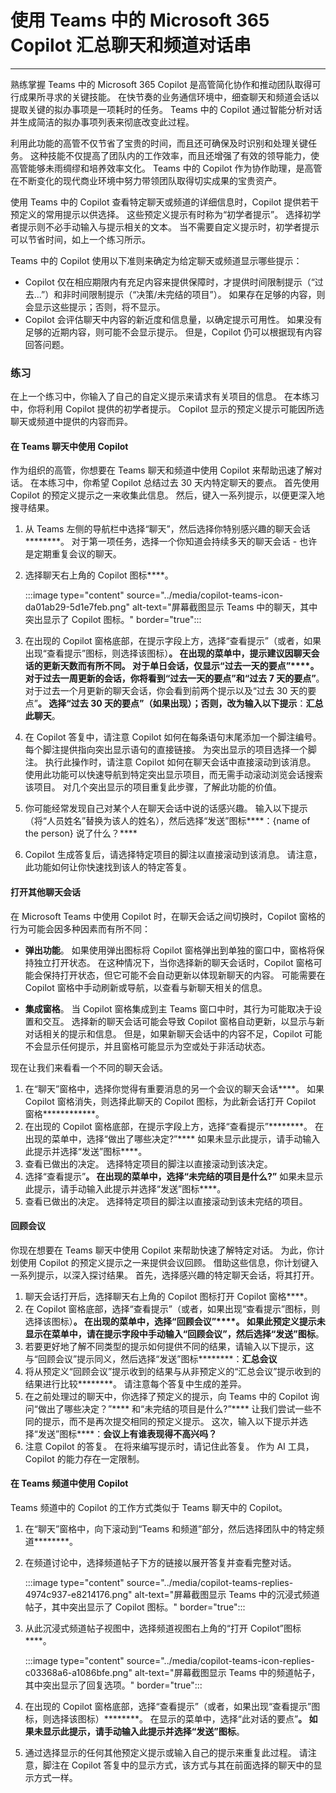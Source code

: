 # 使用 Teams 中的 Microsoft 365 Copilot 汇总聊天和频道对话串
---
熟练掌握 Teams 中的 Microsoft 365 Copilot 是高管简化协作和推动团队取得可行成果所寻求的关键技能。 在快节奏的业务通信环境中，细查聊天和频道会话以提取关键的拟办事项是一项耗时的任务。 Teams 中的 Copilot 通过智能分析对话并生成简洁的拟办事项列表来彻底改变此过程。

利用此功能的高管不仅节省了宝贵的时间，而且还可确保及时识别和处理关键任务。 这种技能不仅提高了团队内的工作效率，而且还增强了有效的领导能力，使高管能够未雨绸缪和培养效率文化。 Teams 中的 Copilot 作为协作助理，是高管在不断变化的现代商业环境中努力带领团队取得切实成果的宝贵资产。

使用 Teams 中的 Copilot 查看特定聊天或频道的详细信息时，Copilot 提供若干预定义的常用提示以供选择。 这些预定义提示有时称为“初学者提示”。 选择初学者提示则不必手动输入与提示相关的文本。 当不需要自定义提示时，初学者提示可以节省时间，如上一个练习所示。 

Teams 中的 Copilot 使用以下准则来确定为给定聊天或频道显示哪些提示：

- Copilot 仅在相应期限内有充足内容来提供保障时，才提供时间限制提示（“过去...”）和非时间限制提示（“决策/未完结的项目”）。 如果存在足够的内容，则会显示这些提示；否则，将不显示。
- Copilot 会评估聊天中内容的新近度和信息量，以确定提示可用性。 如果没有足够的近期内容，则可能不会显示提示。 但是，Copilot 仍可以根据现有内容回答问题。 

### 练习

在上一个练习中，你输入了自己的自定义提示来请求有关项目的信息。 在本练习中，你将利用 Copilot 提供的初学者提示。 Copilot 显示的预定义提示可能因所选聊天或频道中提供的内容而异。 

#### 在 Teams 聊天中使用 Copilot

作为组织的高管，你想要在 Teams 聊天和频道中使用 Copilot 来帮助迅速了解对话。 在本练习中，你希望 Copilot 总结过去 30 天内特定聊天的要点。 首先使用 Copilot 的预定义提示之一来收集此信息。 然后，键入一系列提示，以便更深入地搜寻结果。

1. 从 Teams 左侧的导航栏中选择“聊天”，然后选择你特别感兴趣的聊天会话********。 对于第一项任务，选择一个你知道会持续多天的聊天会话 - 也许是定期重复会议的聊天。
1. 选择聊天右上角的 Copilot 图标****。

    :::image type="content" source="../media/copilot-teams-icon-da01ab29-5d1e7feb.png" alt-text="屏幕截图显示 Teams 中的聊天，其中突出显示了 Copilot 图标。" border="true":::

1. 在出现的 Copilot 窗格底部，在提示字段上方，选择“查看提示”（或者，如果出现“查看提示”图标，则选择该图标）********。 在出现的菜单中，提示建议因聊天会话的更新天数而有所不同。 对于单日会话，仅显示“过去一天的要点”****。 对于过去一周更新的会话，你将看到“过去一天的要点”和“过去 7 天的要点”********。 对于过去一个月更新的聊天会话，你会看到前两个提示以及“过去 30 天的要点”****。 选择“过去 30 天的要点”（如果出现）；否则，改为输入以下提示****：**汇总此聊天**。
1. 在 Copilot 答复中，请注意 Copilot 如何在每条语句末尾添加一个脚注编号。 每个脚注提供指向突出显示语句的直接链接。 为突出显示的项目选择一个脚注。 执行此操作时，请注意 Copilot 如何在聊天会话中直接滚动到该消息。 使用此功能可以快速导航到特定突出显示项目，而无需手动滚动浏览会话搜索该项目。 对几个突出显示的项目重复此步骤，了解此功能的价值。
1. 你可能经常发现自己对某个人在聊天会话中说的话感兴趣。 输入以下提示（将“人员姓名”替换为该人的姓名），然后选择“发送”图标****：{name of the person} 说了什么？****
1. Copilot 生成答复后，请选择特定项目的脚注以直接滚动到该消息。 请注意，此功能如何让你快速找到该人的特定答复。

#### 打开其他聊天会话

在 Microsoft Teams 中使用 Copilot 时，在聊天会话之间切换时，Copilot 窗格的行为可能会因多种因素而有所不同：

- **弹出功能**。 如果使用弹出图标将 Copilot 窗格弹出到单独的窗口中，窗格将保持独立打开状态。 在这种情况下，当你选择新的聊天会话时，Copilot 窗格可能会保持打开状态，但它可能不会自动更新以体现新聊天的内容。 可能需要在 Copilot 窗格中手动刷新或导航，以查看与新聊天相关的信息。 

- **集成窗格**。 当 Copilot 窗格集成到主 Teams 窗口中时，其行为可能取决于设置和交互。 选择新的聊天会话可能会导致 Copilot 窗格自动更新，以显示与新对话相关的提示和信息。 但是，如果新聊天会话中的内容不足，Copilot 可能不会显示任何提示，并且窗格可能显示为空或处于非活动状态。

现在让我们来看看一个不同的聊天会话。 

1. 在“聊天”窗格中，选择你觉得有重要消息的另一个会议的聊天会话****。 如果 Copilot 窗格消失，则选择此聊天的 Copilot 图标，为此新会话打开 Copilot 窗格************。
1. 在出现的 Copilot 窗格底部，在提示字段上方，选择“查看提示”********。 在出现的菜单中，选择“做出了哪些决定?”**** 如果未显示此提示，请手动输入此提示并选择“发送”图标****。
1. 查看已做出的决定。 选择特定项目的脚注以直接滚动到该决定。
1. 选择“查看提示”****。 在出现的菜单中，选择“未完结的项目是什么?”**** 如果未显示此提示，请手动输入此提示并选择“发送”图标****。
1. 查看已做出的决定。 选择特定项目的脚注以直接滚动到该未完结的项目。

#### 回顾会议

你现在想要在 Teams 聊天中使用 Copilot 来帮助快速了解特定对话。 为此，你计划使用 Copilot 的预定义提示之一来提供会议回顾。 借助这些信息，你计划键入一系列提示，以深入探讨结果。 首先，选择感兴趣的特定聊天会话，将其打开。

1. 聊天会话打开后，选择聊天右上角的 Copilot 图标打开 Copilot 窗格****。
1. 在 Copilot 窗格底部，选择“查看提示”（或者，如果出现“查看提示”图标，则选择该图标）********。 在出现的菜单中，选择“回顾会议”****。 如果此预定义提示未显示在菜单中，请在提示字段中手动输入“回顾会议”，然后选择“发送”图标********。
1. 若要更好地了解不同类型的提示如何提供不同的结果，请输入以下提示，这与“回顾会议”提示同义，然后选择“发送”图标********：**汇总会议**
1. 将从预定义“回顾会议”提示收到的结果与从非预定义的“汇总会议”提示收到的结果进行比较********。 请注意每个答复中生成的差异。
1. 在之前处理过的聊天中，你选择了预定义的提示，向 Teams 中的 Copilot 询问“做出了哪些决定？”**** 和“未完结的项目是什么?”**** 让我们尝试一些不同的提示，而不是再次提交相同的预定义提示。 这次，输入以下提示并选择“发送”图标****：**会议上有谁表现得不高兴吗？**
1. 注意 Copilot 的答复。 在将来编写提示时，请记住此答复。 作为 AI 工具，Copilot 的能力存在一定限制。

#### 在 Teams 频道中使用 Copilot

Teams 频道中的 Copilot 的工作方式类似于 Teams 聊天中的 Copilot。

1. 在“聊天”窗格中，向下滚动到“Teams 和频道”部分，然后选择团队中的特定频道********。
1. 在频道讨论中，选择频道帖子下方的链接以展开答复并查看完整对话。

    :::image type="content" source="../media/copilot-teams-replies-4974c937-e8214176.png" alt-text="屏幕截图显示 Teams 中的沉浸式频道帖子，其中突出显示了 Copilot 图标。" border="true":::

1. 从此沉浸式频道帖子视图中，选择频道视图右上角的“打开 Copilot”图标****。

    :::image type="content" source="../media/copilot-teams-icon-replies-c03368a6-a1086bfe.png" alt-text="屏幕截图显示 Teams 中的频道帖子，其中突出显示了回复选项。" border="true":::

1. 在出现的 Copilot 窗格底部，选择“查看提示”（或者，如果出现“查看提示”图标，则选择该图标）********。 在显示的菜单中，选择“此对话的要点”****。 如果未显示此提示，请手动输入此提示并选择“发送”图标****。
1. 通过选择显示的任何其他预定义提示或输入自己的提示来重复此过程。 请注意，脚注在 Copilot 答复中的显示方式，该方式与其在前面选择的聊天中的显示方式一样。
